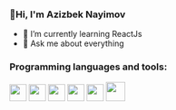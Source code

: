 ### 👋Hi, I'm Azizbek Nayimov

- 🌱 I’m currently learning ReactJs
- 💬 Ask me about everything

### Programming languages and tools:
<code><img src="https://cdn.iconscout.com/icon/free/png-256/free-html-5-logo-icon-download-in-svg-png-gif-file-formats--programming-langugae-language-pack-logos-icons-1175208.png" height="30" /></code>
<code><img src="https://cdn4.iconfinder.com/data/icons/social-media-logos-6/512/121-css3-512.png" height="30" /></code>
<code><img src="https://upload.wikimedia.org/wikipedia/commons/6/6a/JavaScript-logo.png" height="30" /></code>
<code><img src="https://upload.wikimedia.org/wikipedia/commons/thumb/b/b2/Bootstrap_logo.svg/2560px-Bootstrap_logo.svg.png" height="30" /></code>
<code><img src="https://upload.wikimedia.org/wikipedia/commons/thumb/9/95/Vue.js_Logo_2.svg/2367px-Vue.js_Logo_2.svg.png" height="30" /></code>
<code><img src="https://icons.veryicon.com/png/o/business/vscode-program-item-icon/vuex-store.png" height="34" /></code>


